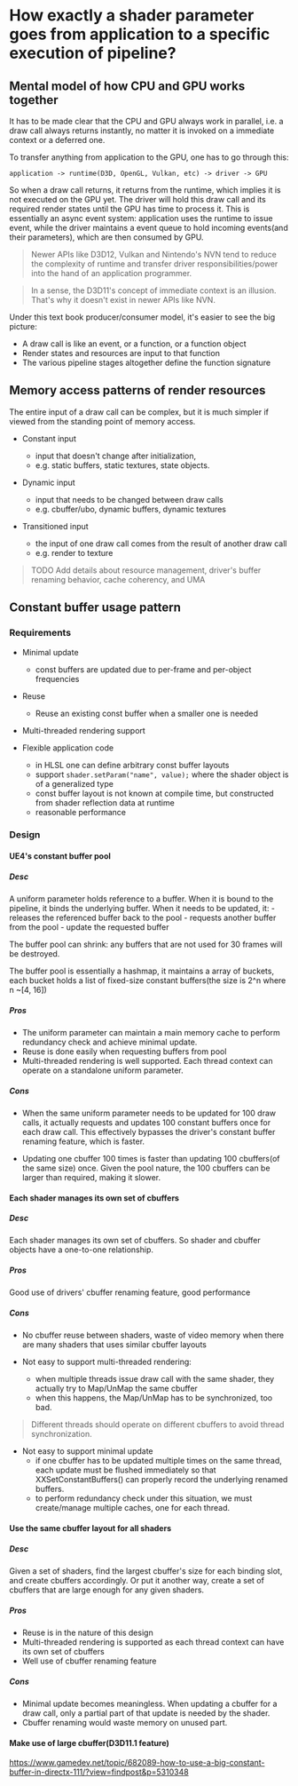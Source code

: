 
# How exactly a shader parameter goes from application to a specific execution of pipeline?

## Mental model of how CPU and GPU works together

It has to be made clear that the CPU and GPU always work in parallel, i.e. a draw call always returns instantly, no matter it is invoked on a immediate context or a deferred one.

To transfer anything from application to the GPU, one has to go through this: 

`application -> runtime(D3D, OpenGL, Vulkan, etc) -> driver -> GPU`

So when a draw call returns, it returns from the runtime, which implies it is not executed on the GPU yet. The driver will hold this draw call and its required render states until the GPU has time to process it. This is essentially an
async event system: application uses the runtime to issue event, while the driver maintains a event queue to hold incoming events(and their parameters), which are then consumed by GPU.

> Newer APIs like D3D12, Vulkan and Nintendo's NVN tend to reduce the complexity of runtime and transfer driver responsibilities/power into the hand of an application programmer.
	
> In a sense, the D3D11's concept of immediate context is an illusion. That's why it doesn't exist in newer APIs like NVN.

Under this text book producer/consumer model, it's easier to see the big picture:

- A draw call is like an event, or a function, or a function object
- Render states and resources are input to that function
- The various pipeline stages altogether define the function signature 

## Memory access patterns of render resources

The entire input of a draw call can be complex, but it is much simpler if viewed from the standing point of memory access.

- Constant input 
	+ input that doesn't change after initialization, 
	+ e.g. static buffers, static textures, state objects.

- Dynamic input 
	+ input that needs to be changed between draw calls
	+ e.g. cbuffer/ubo, dynamic buffers, dynamic textures

- Transitioned input 
	+ the input of one draw call comes from the result of another draw call 
	+ e.g. render to texture

> TODO Add details about resource management, driver's buffer renaming behavior, cache coherency, and UMA

## Constant buffer usage pattern

### Requirements
- Minimal update
	+ const buffers are updated due to per-frame and per-object frequencies

- Reuse
	+ Reuse an existing const buffer when a smaller one is needed

- Multi-threaded rendering support

- Flexible application code
	+ in HLSL one can define arbitrary const buffer layouts
	+ support `shader.setParam("name", value);` where the shader object is of a generalized type
	+ const buffer layout is not known at compile time, but constructed from shader reflection data at runtime
	+ reasonable performance

### Design	

#### UE4's constant buffer pool
##### Desc
A uniform parameter holds reference to a buffer. When it is bound to the pipeline, it binds the underlying buffer.  When it needs to be updated, it:
	- releases the referenced buffer back to the pool
	- requests another buffer from the pool 
	- update the requested buffer

The buffer pool can shrink: any buffers that are not used for 30 frames will be destroyed.

The buffer pool is essentially a hashmap, it maintains a array of buckets, each bucket holds a list of fixed-size constant buffers(the size is 2^n where n ~[4, 16])

##### Pros
- The uniform parameter can maintain a main memory cache to perform redundancy check and achieve minimal update.
- Reuse is done easily when requesting buffers from pool
- Multi-threaded rendering is well supported. Each thread context can operate on a standalone uniform parameter.

##### Cons
+ When the same uniform parameter needs to be updated for 100 draw calls, it actually requests and updates 100 constant buffers once for each draw call.
This effectively bypasses the driver's constant buffer renaming feature, which is faster. 

+ Updating one cbuffer 100 times is faster than updating 100 cbuffers(of the same size) once. Given the pool nature, the 100 cbuffers can be larger than required, making it slower.

#### Each shader manages its own set of cbuffers
##### Desc
Each shader manages its own set of cbuffers. So shader and cbuffer objects have a one-to-one relationship.

##### Pros
Good use of drivers' cbuffer renaming feature, good performance

##### Cons
+ No cbuffer reuse between shaders, waste of video memory when there are many shaders that uses similar cbuffer layouts

+ Not easy to support multi-threaded rendering: 
	- when multiple threads issue draw call with the same shader, they actually try to Map/UnMap the same cbuffer
	- when this happens, the Map/UnMap has to be synchronized, too bad.

> Different threads should operate on different cbuffers to avoid thread synchronization.

+ Not easy to support minimal update 
	- if one cbuffer has to be updated multiple times on the same thread, each update must be flushed immediately so that XXSetConstantBuffers() can properly record the underlying renamed buffers.
	- to perform redundancy check under this situation, we must create/manage multiple caches, one for each thread.

#### Use the same cbuffer layout for all shaders
##### Desc
Given a set of shaders, find the largest cbuffer's size for each binding slot, and create cbuffers accordingly.
Or put it another way, create a set of cbuffers that are large enough for any given shaders.

##### Pros
- Reuse is in the nature of this design
- Multi-threaded rendering is supported as each thread context can have its own set of cbuffers
- Well use of cbuffer renaming feature

##### Cons
- Minimal update becomes meaningless. When updating a cbuffer for a draw call, only a partial part of that update is needed by the shader.
- Cbuffer renaming would waste memory on unused part.

#### Make use of large cbuffer(D3D11.1 feature)
https://www.gamedev.net/topic/682089-how-to-use-a-big-constant-buffer-in-directx-111/?view=findpost&p=5310348

